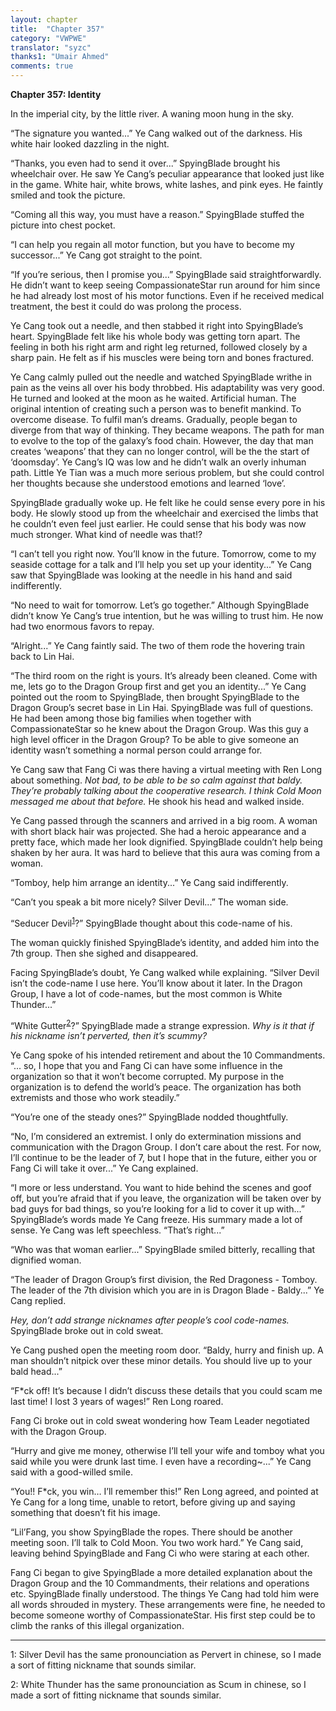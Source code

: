 ```yaml
---
layout: chapter
title:  "Chapter 357"
category: "VWPWE"
translator: "syzc"
thanks1: "Umair Ahmed"
comments: true
---
```


**Chapter 357: Identity**

In the imperial city, by the little river. A waning moon hung in the sky.

“The signature you wanted...” Ye Cang walked out of the darkness. His white hair looked dazzling in the night.

“Thanks, you even had to send it over...” SpyingBlade brought his wheelchair over. He saw Ye Cang’s peculiar appearance that looked just like in the game. White hair, white brows, white lashes, and pink eyes. He faintly smiled and took the picture.

“Coming all this way, you must have a reason.” SpyingBlade stuffed the picture into chest pocket.

“I can help you regain all motor function, but you have to become my successor...” Ye Cang got straight to the point.

“If you’re serious, then I promise you...” SpyingBlade said straightforwardly. He didn’t want to keep seeing CompassionateStar run around for him since he had already lost most of his motor functions. Even if he received medical treatment, the best it could do was prolong the process.

Ye Cang took out a needle, and then stabbed it right into SpyingBlade’s heart. SpyingBlade felt like his whole body was getting torn apart. The feeling in both his right arm and right leg returned, followed closely by a sharp pain. He felt as if his muscles were being torn and bones fractured.

Ye Cang calmly pulled out the needle and watched SpyingBlade writhe in pain as the veins all over his body throbbed. His adaptability was very good. He turned and looked at the moon as he waited. Artificial human. The original intention of creating such a person was to benefit mankind. To overcome disease. To fulfil man’s dreams. Gradually, people began to diverge from that way of thinking. They became weapons. The path for man to evolve to the top of the galaxy’s food chain. However, the day that man creates ‘weapons’ that they can no longer control, will be the the start of ‘doomsday’. Ye Cang’s IQ was low and he didn’t walk an overly inhuman path. Little Ye Tian was a much more serious problem, but she could control her thoughts because she understood emotions and learned ‘love’.

SpyingBlade gradually woke up. He felt like he could sense every pore in his body. He slowly stood up from the wheelchair and exercised the limbs that he couldn’t even feel just earlier. He could sense that his body was now much stronger. What kind of needle was that!?

“I can’t tell you right now. You’ll know in the future. Tomorrow, come to my seaside cottage for a talk and I’ll help you set up your identity...” Ye Cang saw that SpyingBlade was looking at the needle in his hand and said indifferently.

“No need to wait for tomorrow. Let’s go together.” Although SpyingBlade didn’t know Ye Cang’s true intention, but he was willing to trust him. He now had two enormous favors to repay.

“Alright...” Ye Cang faintly said. The two of them rode the hovering train back to Lin Hai.

“The third room on the right is yours. It’s already been cleaned. Come with me, lets go to the Dragon Group first and get you an identity...” Ye Cang pointed out the room to SpyingBlade, then brought SpyingBlade to the Dragon Group’s secret base in Lin Hai. SpyingBlade was full of questions. He had been among those big families when together with CompassionateStar so he knew about the Dragon Group. Was this guy a high level officer in the Dragon Group? To be able to give someone an identity wasn’t something a normal person could arrange for.

Ye Cang saw that Fang Ci was there having a virtual meeting with Ren Long about something. *Not bad, to be able to be so calm against that baldy. They’re probably talking about the cooperative research. I think Cold Moon messaged me about that before.* He shook his head and walked inside.

Ye Cang passed through the scanners and arrived in a big room. A woman with short black hair was projected. She had a heroic appearance and a pretty face, which made her look dignified. SpyingBlade couldn’t help being shaken by her aura. It was hard to believe that this aura was coming from a woman.

“Tomboy, help him arrange an identity...” Ye Cang said indifferently.

“Can’t you speak a bit more nicely? Silver Devil...” The woman side.

“Seducer Devil<sup>[1](#footnote1)</sup>?” SpyingBlade thought about this code-name of his.

The woman quickly finished SpyingBlade’s identity, and added him into the 7th group. Then she sighed and disappeared.

Facing SpyingBlade’s doubt, Ye Cang walked while explaining. “Silver Devil isn’t the code-name I use here. You’ll know about it later. In the Dragon Group, I have a lot of code-names, but the most common is White Thunder...”

“White Gutter<sup>[2](#footnote2)</sup>?” SpyingBlade made a strange expression. *Why is it that if his nickname isn’t perverted, then it’s scummy?*

Ye Cang spoke of his intended retirement and about the 10 Commandments. “... so, I hope that you and Fang Ci can have some influence in the organization so that it won’t become corrupted. My purpose in the organization is to defend the world’s peace. The organization has both extremists and those who work steadily.”

“You’re one of the steady ones?” SpyingBlade nodded thoughtfully.

“No, I’m considered an extremist. I only do extermination missions and communication with the Dragon Group. I don’t care about the rest. For now, I’ll continue to be the leader of 7, but I hope that in the future, either you or Fang Ci will take it over...” Ye Cang explained.

“I more or less understand. You want to hide behind the scenes and goof off, but you’re afraid that if you leave, the organization will be taken over by bad guys for bad things, so you’re looking for a lid to cover it up with...” SpyingBlade’s words made Ye Cang freeze. His summary made a lot of sense. Ye Cang was left speechless. “That’s right...”

“Who was that woman earlier...” SpyingBlade smiled bitterly, recalling that dignified woman.

“The leader of Dragon Group’s first division, the Red Dragoness - Tomboy. The leader of the 7th division which you are in is Dragon Blade - Baldy...” Ye Cang replied.

*Hey, don’t add strange nicknames after people’s cool code-names.* SpyingBlade broke out in cold sweat.

Ye Cang pushed open the meeting room door. “Baldy, hurry and finish up. A man shouldn’t nitpick over these minor details. You should live up to your bald head...”

“F\*ck off! It’s because I didn’t discuss these details that you could scam me last time! I lost 3 years of wages!” Ren Long roared.

Fang Ci broke out in cold sweat wondering how Team Leader negotiated with the Dragon Group.

“Hurry and give me money, otherwise I’ll tell your wife and tomboy what you said while you were drunk last time. I even have a recording~...” Ye Cang said with a good-willed smile.

“You!! F\*ck, you win… I’ll remember this!” Ren Long agreed, and pointed at Ye Cang for a long time, unable to retort, before giving up and saying something that doesn’t fit his image.

“Lil’Fang, you show SpyingBlade the ropes. There should be another meeting soon. I’ll talk to Cold Moon. You two work hard.” Ye Cang said, leaving behind SpyingBlade and Fang Ci who were staring at each other.

Fang Ci began to give SpyingBlade a more detailed explanation about the Dragon Group and the 10 Commandments, their relations and operations etc. SpyingBlade finally understood. The things Ye Cang had told him were all words shrouded in mystery. These arrangements were fine, he needed to become someone worthy of CompassionateStar. His first step could be to climb the ranks of this illegal organization.

---

<a name="footnote1">1</a>: Silver Devil has the same pronounciation as Pervert in chinese, so I made a sort of fitting nickname that sounds similar.

<a name="footnote2">2</a>: White Thunder has the same pronounciation as Scum in chinese, so I made a sort of fitting nickname that sounds similar.